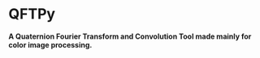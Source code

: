 # QFTPy

**A Quaternion Fourier Transform and Convolution Tool made mainly for color image processing.**
